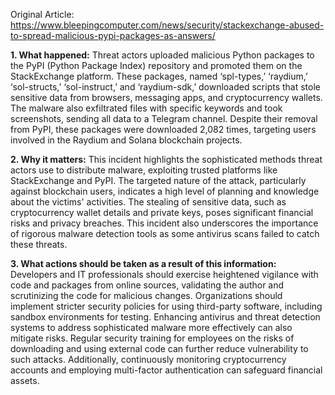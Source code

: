 Original Article: https://www.bleepingcomputer.com/news/security/stackexchange-abused-to-spread-malicious-pypi-packages-as-answers/

**1. What happened:**
Threat actors uploaded malicious Python packages to the PyPI (Python Package Index) repository and promoted them on the StackExchange platform. These packages, named ‘spl-types,’ ‘raydium,’ ‘sol-structs,’ ‘sol-instruct,’ and ‘raydium-sdk,’ downloaded scripts that stole sensitive data from browsers, messaging apps, and cryptocurrency wallets. The malware also exfiltrated files with specific keywords and took screenshots, sending all data to a Telegram channel. Despite their removal from PyPI, these packages were downloaded 2,082 times, targeting users involved in the Raydium and Solana blockchain projects.

**2. Why it matters:**
This incident highlights the sophisticated methods threat actors use to distribute malware, exploiting trusted platforms like StackExchange and PyPI. The targeted nature of the attack, particularly against blockchain users, indicates a high level of planning and knowledge about the victims' activities. The stealing of sensitive data, such as cryptocurrency wallet details and private keys, poses significant financial risks and privacy breaches. This incident also underscores the importance of rigorous malware detection tools as some antivirus scans failed to catch these threats.

**3. What actions should be taken as a result of this information:**
Developers and IT professionals should exercise heightened vigilance with code and packages from online sources, validating the author and scrutinizing the code for malicious changes. Organizations should implement stricter security policies for using third-party software, including sandbox environments for testing. Enhancing antivirus and threat detection systems to address sophisticated malware more effectively can also mitigate risks. Regular security training for employees on the risks of downloading and using external code can further reduce vulnerability to such attacks. Additionally, continuously monitoring cryptocurrency accounts and employing multi-factor authentication can safeguard financial assets.